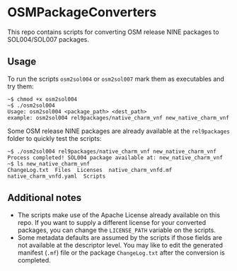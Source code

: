 # OSMPackageConverters

This repo contains scripts for converting OSM release NINE packages to SOL004/SOL007 packages.

## Usage

To run the scripts `osm2sol004` or `osm2sol007` mark them as executables and try them:

```
~$ chmod +x osm2sol004
~$ ./osm2sol004
Usage: osm2sol004 <package_path> <dest_path>
example: osm2sol004 rel9packages/native_charm_vnf new_native_charm_vnf
```

Some OSM release NINE packages are already available at the `rel9packages` folder to quickly test the scripts:

```
~$ ./osm2sol004 rel9packages/native_charm_vnf new_native_charm_vnf
Process completed! SOL004 package available at: new_native_charm_vnf
~$ ls new_native_charm_vnf
ChangeLog.txt  Files  Licenses  native_charm_vnfd.mf  native_charm_vnfd.yaml  Scripts
```

## Additional notes

- The scripts make use of the Apache License already available on this repo. If you want to supply a different license for your converted packages, you can change the `LICENSE_PATH` variable on the scripts.
- Some metadata defaults are assumed by the scripts if those fields are not available at the descriptor level. You may like to edit the generated manifest (`.mf`) file or the package `ChangeLog.txt` after the conversion is completed.
